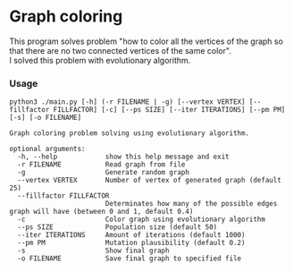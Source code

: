 # Graph coloring

This program solves problem "how to color all the vertices of the graph so that there are no two connected vertices of the same color".</br>
I solved this problem with evolutionary algorithm.

### Usage</br>
```
python3 ./main.py [-h] (-r FILENAME | -g) [--vertex VERTEX] [--fillfactor FILLFACTOR] [-c] [--ps SIZE] [--iter ITERATIONS] [--pm PM] [-s] [-o FILENAME]

Graph coloring problem solving using evolutionary algorithm.

optional arguments:
  -h, --help            show this help message and exit
  -r FILENAME           Read graph from file
  -g                    Generate random graph
  --vertex VERTEX       Number of vertex of generated graph (default 25)
  --fillfactor FILLFACTOR
                        Determinates how many of the possible edges graph will have (between 0 and 1, default 0.4)
  -c                    Color graph using evolutionary algorithm
  --ps SIZE             Population size (default 50)
  --iter ITERATIONS     Amount of iterations (default 1000)
  --pm PM               Mutation plausibility (default 0.2)
  -s                    Show final graph
  -o FILENAME           Save final graph to specified file
```